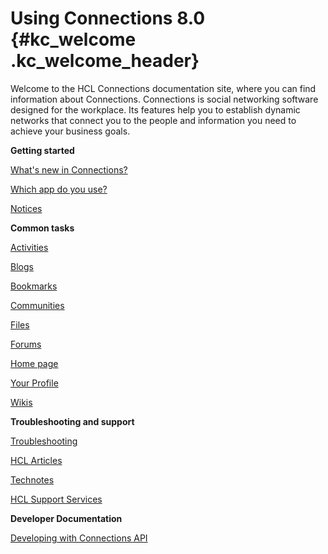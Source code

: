 # Using Connections 8.0 {#kc_welcome .kc_welcome_header}

Welcome to the HCL Connections documentation site, where you can find information about Connections. Connections is social networking software designed for the workplace. Its features help you to establish dynamic networks that connect you to the people and information you need to achieve your business goals.

**Getting started**  


[What's new in Connections?](../eucommon/r_eucommon_whats_new.md)

[Which app do you use?](../eucommon/c_eucommon_which_app.md)

[Notices](../notices/notices.md)

**Common tasks**  


[Activities](../activities/aframe.md)

[Blogs](../blogs/bframe.md)

[Bookmarks](../bookmarks/dframe.md)

[Communities](../communities/cframe.md)

[Files](../files/fframe.md)

[Forums](../forums/eframe.md)

[Home page](../homepage/hframe.md)

[Your Profile](../profiles/pframe.md)

[Wikis](../wikis/wframe.md)

**Troubleshooting and support**  


[Troubleshooting](https://opensource.hcltechsw.com/connections-doc/v8/admin/troubleshoot/ts_c_welcome.html)

[HCL Articles](https://support.hcltechsw.com/)

[Technotes](http://www-01.ibm.com/support/search.wss?tc=SSYGQH&atrn=SWVersion&atrv=5.0&rankprofile=8)

[HCL Support Services](https://support.hcltechsw.com/)

**Developer Documentation**  


[Developing with Connections API](https://ds_infolib.hcltechsw.com/ldd/lcwiki.nsf)

